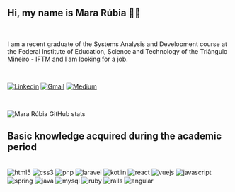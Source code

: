 ## Hi, my name is Mara Rúbia 🙋‍♀️

<br/>

I am a recent graduate of the Systems Analysis and Development course at the Federal Institute of Education, Science and Technology of the Triângulo Mineiro - IFTM and I am looking for a job.

<br/>

<div style="display: inline_block">

[![Linkedin](https://img.shields.io/badge/LinkedIn-0077B5?style=for-the-badge&logo=linkedin&logoColor=white)](https://www.linkedin.com/in/mara-r%C3%BAbia-alves-de-oliveira-910804181/)
[![Gmail](https://img.shields.io/badge/Gmail-D14836?style=for-the-badge&logo=gmail&logoColor=white)](mailto:mararbiaoliveira@gmail.com)
[![Medium](https://img.shields.io/badge/Medium-12100E?style=for-the-badge&logo=medium&logoColor=white)](https://medium.com/@mararbiaoliveira)

</div>

<br/>

![Mara Rúbia GitHub stats](https://github-readme-stats.vercel.app/api?username=mararbia&show_icons=true&theme=dracula)

## Basic knowledge acquired during the academic period

<div style="display: inline_block"> <br/>
    <img align="center" alt="html5" src="https://img.shields.io/badge/HTML5-E34F26?style=for-the-badge&logo=html5&logoColor=white" />
    <img align="center" alt="css3" src="https://img.shields.io/badge/CSS3-1572B6?style=for-the-badge&logo=css3&logoColor=white" />
    <img align="center" alt="php" src="https://img.shields.io/badge/PHP-777BB4?style=for-the-badge&logo=php&logoColor=white" />
    <img align="center" alt="laravel" src="https://img.shields.io/badge/Laravel-FF2D20?style=for-the-badge&logo=laravel&logoColor=white" />
    <img align="center" alt="kotlin" src="https://img.shields.io/badge/Kotlin-0095D5?&style=for-the-badge&logo=kotlin&logoColor=white" />
    <img align="center" alt="react" src="https://img.shields.io/badge/React-20232A?style=for-the-badge&logo=react&logoColor=61DAFB" />
    <img align="center" alt="vuejs" src="https://img.shields.io/badge/Vue.js-35495E?style=for-the-badge&logo=vue.js&logoColor=4FC08D" />
    <img align="center" alt="javascript" src="https://img.shields.io/badge/JavaScript-323330?style=for-the-badge&logo=javascript&logoColor=F7DF1E" />
    <img align="center" alt="spring" src="https://img.shields.io/badge/Spring-6DB33F?style=for-the-badge&logo=spring&logoColor=white" />
    <img align="center" alt="java" src="https://img.shields.io/badge/Java-ED8B00?style=for-the-badge&logo=java&logoColor=white" />   
    <img align="center" alt="mysql" src="https://img.shields.io/badge/MySQL-00000F?style=for-the-badge&logo=mysql&logoColor=white" />
    <img align="center" alt="ruby" src="https://img.shields.io/badge/ruby-%23CC342D.svg?style=for-the-badge&logo=ruby&logoColor=white" />
    <img align="center" alt="rails" src="https://img.shields.io/badge/rails-%23CC0000.svg?style=for-the-badge&logo=ruby-on-rails&logoColor=white" />
    <img align="center" alt="angular" src="https://img.shields.io/badge/angular-%23DD0031.svg?style=for-the-badge&logo=angular&logoColor=white" />

</div>
